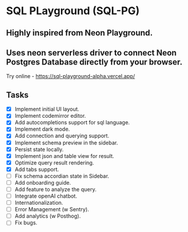 # SQL PLayground (SQL-PG)
## Highly inspired from Neon Playground.

## Uses neon serverless driver to connect Neon Postgres Database directly from your browser.
  Try online - https://sql-playground-alpha.vercel.app/
## Tasks
- [x]  Implement initial UI layout.
- [x] Implement codemirror editor.
- [x] Add autocompletions support for sql language.
- [x] Implement dark mode.
- [x] Add connection and querying support.
- [x] Implement schema preview in the sidebar. 
- [x] Persist state locally.
- [x] Implement json and table view for result.
- [x] Optimize query result rendering.
- [x] Add tabs support.
- [ ] Fix schema accordian state in Sidebar. 
- [ ] Add onboarding guide.
- [ ] Add feature to analyze the query.
- [ ] Integrate openAI chatbot. 
- [ ] Internationalization.
- [ ] Error Management (w Sentry).
- [ ] Add analytics (w Posthog).
- [ ] Fix bugs.